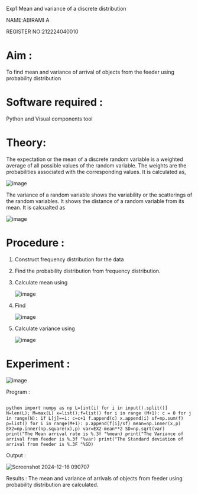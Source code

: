 Exp1:Mean and variance of a discrete  distribution

NAME:ABIRAMI A

REGISTER NO:212224040010

# Aim : 

To find mean and variance of arrival of objects from the feeder using probability distribution


# Software required :  

Python and Visual components tool

# Theory:

The expectation or the mean of a discrete random variable is a weighted average of all possible
values of the random variable. The weights are the probabilities associated with the corresponding values. 
It is calculated as,

![image](https://user-images.githubusercontent.com/103921593/192938463-e34177f4-f188-48a0-bda2-8f6d1d660ed2.png)

The variance of a random variable shows the variability or the scatterings of the random variables.
It shows the distance of a random variable from its mean. It is calcualted as

![image](https://user-images.githubusercontent.com/103921593/192938695-99fedc01-34d5-4d36-84df-5880e766ed0c.png)


# Procedure :

1. Construct frequency distribution for the data

2. Find the  probability distribution from frequency distribution.

3. Calculate mean using 
   
   ![image](https://user-images.githubusercontent.com/103921593/192940431-03b81777-c54d-4286-b4f4-82dfe7666b4c.png)

4. Find  
   
      ![image](https://user-images.githubusercontent.com/103921593/192940255-2d9dd746-6875-4a6d-877b-6da6cdb96ab1.png)

5.  Calculate variance using 
  
      ![image](https://user-images.githubusercontent.com/103921593/192942852-913550a9-fabe-4a55-b956-0487b18bbd97.png)


# Experiment :

![image](https://user-images.githubusercontent.com/103921593/229993174-5b67e57e-3e01-4ac4-9f83-410a932b22bf.png)

Program :
```

python import numpy as np L=[int(i) for i in input().split()] N=len(L); M=max(L) x=list();f=list() for i in range (M+1): c = 0 for j in range(N): if L[j]==i: c=c+1 f.append(c) x.append(i) sf=np.sum(f) p=list() for i in range(M+1): p.append(f[i]/sf) mean=np.inner(x,p) EX2=np.inner(np.square(x),p) var=EX2-mean**2 SD=np.sqrt(var) print("The Mean arrival rate is %.3f "%mean) print("The Variance of arrival from feeder is %.3f "%var) print("The Standard deviation of arrival from feeder is %.3F "%SD)

```


 Output : 


 ![Screenshot 2024-12-16 090707](https://github.com/user-attachments/assets/68c81977-b9dc-4b65-b1ae-7eaddacb8296)

Results :
The mean and variance of arrivals of objects from feeder using probability distribution are calculated.



